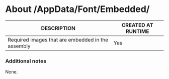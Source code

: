 ﻿# About /AppData/Font/Embedded/
| DESCRIPTION                                       | CREATED AT RUNTIME |
|---------------------------------------------------|--------------------|
| Required images that are embedded in the assembly | Yes                |

### Additional notes
None.